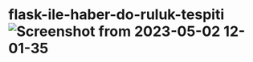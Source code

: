# flask-ile-haber-do-ruluk-tespiti![Screenshot from 2023-05-02 12-01-35](https://user-images.githubusercontent.com/57351631/235625570-33276463-c0e7-4ed9-b779-2576cc528909.png)
